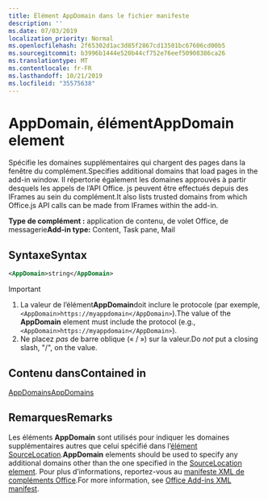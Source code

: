 ```yaml
---
title: Élément AppDomain dans le fichier manifeste
description: ''
ms.date: 07/03/2019
localization_priority: Normal
ms.openlocfilehash: 2f65302d1ac3d85f2867cd13501bc67606cd00b5
ms.sourcegitcommit: b3996b1444e520b44cf752e76eef50908386ca26
ms.translationtype: MT
ms.contentlocale: fr-FR
ms.lasthandoff: 10/21/2019
ms.locfileid: "35575638"
---
```

# <a name="appdomain-element"></a><span data-ttu-id="63b2b-102">AppDomain, élément</span><span class="sxs-lookup"><span data-stu-id="63b2b-102">AppDomain element</span></span>

<span data-ttu-id="63b2b-103">Spécifie les domaines supplémentaires qui chargent des pages dans la fenêtre du complément.</span><span class="sxs-lookup"><span data-stu-id="63b2b-103">Specifies additional domains that load pages in the add-in window.</span></span> <span data-ttu-id="63b2b-104">Il répertorie également les domaines approuvés à partir desquels les appels de l’API Office. js peuvent être effectués depuis des IFrames au sein du complément.</span><span class="sxs-lookup"><span data-stu-id="63b2b-104">It also lists trusted domains from which Office.js API calls can be made from IFrames within the add-in.</span></span>

<span data-ttu-id="63b2b-105">**Type de complément :** application de contenu, de volet Office, de messagerie</span><span class="sxs-lookup"><span data-stu-id="63b2b-105">**Add-in type:** Content, Task pane, Mail</span></span>

## <a name="syntax"></a><span data-ttu-id="63b2b-106">Syntaxe</span><span class="sxs-lookup"><span data-stu-id="63b2b-106">Syntax</span></span>

```XML
<AppDomain>string</AppDomain>
```

> [!IMPORTANT]
> 1. <span data-ttu-id="63b2b-107">La valeur de l’élément**AppDomain**doit inclure le protocole (par exemple,`<AppDomain>https://myappdomain</AppDomain>`).</span><span class="sxs-lookup"><span data-stu-id="63b2b-107">The value of the **AppDomain** element must include the protocol (e.g., `<AppDomain>https://myappdomain</AppDomain>`).</span></span>
> 2. <span data-ttu-id="63b2b-108">Ne placez *pas* de barre oblique (« / ») sur la valeur.</span><span class="sxs-lookup"><span data-stu-id="63b2b-108">Do *not* put a closing slash, "/", on the value.</span></span>

## <a name="contained-in"></a><span data-ttu-id="63b2b-109">Contenu dans</span><span class="sxs-lookup"><span data-stu-id="63b2b-109">Contained in</span></span>

[<span data-ttu-id="63b2b-110">AppDomains</span><span class="sxs-lookup"><span data-stu-id="63b2b-110">AppDomains</span></span>](appdomains.md)

## <a name="remarks"></a><span data-ttu-id="63b2b-111">Remarques</span><span class="sxs-lookup"><span data-stu-id="63b2b-111">Remarks</span></span>

<span data-ttu-id="63b2b-112">Les éléments **AppDomain** sont utilisés pour indiquer les domaines supplémentaires autres que celui spécifié dans l’[élément SourceLocation](sourcelocation.md).</span><span class="sxs-lookup"><span data-stu-id="63b2b-112">**AppDomain** elements should be used to specify any additional domains other than the one specified in the [SourceLocation element](sourcelocation.md).</span></span> <span data-ttu-id="63b2b-113">Pour plus d’informations, reportez-vous au [manifeste XML de compléments Office](/office/dev/add-ins/develop/add-in-manifests).</span><span class="sxs-lookup"><span data-stu-id="63b2b-113">For more information, see [Office Add-ins XML manifest](/office/dev/add-ins/develop/add-in-manifests).</span></span>
